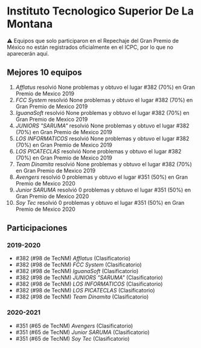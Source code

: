 # Instituto Tecnologico Superior De La Montana

:warning: Equipos que solo participaron en el Repechaje del Gran Premio de México no están registrados oficialmente en el ICPC, por lo que no aparecerán aquí.

## Mejores 10 equipos

1. _Afflatus_ resolvió None problemas y obtuvo el lugar #382 (70%) en Gran Premio de Mexico 2019
1. _FCC System_ resolvió None problemas y obtuvo el lugar #382 (70%) en Gran Premio de Mexico 2019
1. _IguanaSoft_ resolvió None problemas y obtuvo el lugar #382 (70%) en Gran Premio de Mexico 2019
1. _JUNIORS "SARUMA"_ resolvió None problemas y obtuvo el lugar #382 (70%) en Gran Premio de Mexico 2019
1. _LOS INFORMATICOS_ resolvió None problemas y obtuvo el lugar #382 (70%) en Gran Premio de Mexico 2019
1. _LOS PICATECLAS_ resolvió None problemas y obtuvo el lugar #382 (70%) en Gran Premio de Mexico 2019
1. _Team Dinamita_ resolvió None problemas y obtuvo el lugar #382 (70%) en Gran Premio de Mexico 2019
1. _Avengers_ resolvió 0 problemas y obtuvo el lugar #351 (50%) en Gran Premio de Mexico 2020
1. _Junior SARUMA_ resolvió 0 problemas y obtuvo el lugar #351 (50%) en Gran Premio de Mexico 2020
1. _Soy Tec_ resolvió 0 problemas y obtuvo el lugar #351 (50%) en Gran Premio de Mexico 2020

## Participaciones

### 2019-2020

- #382 (#98 de TecNM) _Afflatus_ (Clasificatorio)
- #382 (#98 de TecNM) _FCC System_ (Clasificatorio)
- #382 (#98 de TecNM) _IguanaSoft_ (Clasificatorio)
- #382 (#98 de TecNM) _JUNIORS "SARUMA"_ (Clasificatorio)
- #382 (#98 de TecNM) _LOS INFORMATICOS_ (Clasificatorio)
- #382 (#98 de TecNM) _LOS PICATECLAS_ (Clasificatorio)
- #382 (#98 de TecNM) _Team Dinamita_ (Clasificatorio)

### 2020-2021

- #351 (#65 de TecNM) _Avengers_ (Clasificatorio)
- #351 (#65 de TecNM) _Junior SARUMA_ (Clasificatorio)
- #351 (#65 de TecNM) _Soy Tec_ (Clasificatorio)



